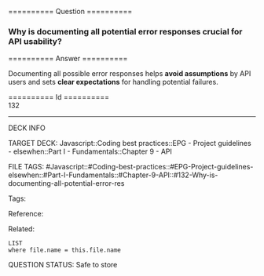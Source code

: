 ========== Question ==========  

### Why is documenting all potential error responses crucial for API usability?  

========== Answer ==========  

Documenting all possible error responses helps **avoid assumptions** by API users and sets **clear expectations** for handling potential failures.

========== Id ==========  
132

---

DECK INFO

TARGET DECK: Javascript::Coding best practices::EPG - Project guidelines - elsewhen::Part I - Fundamentals::Chapter 9 - API

FILE TAGS: #Javascript::#Coding-best-practices::#EPG-Project-guidelines-elsewhen::#Part-I-Fundamentals::#Chapter-9-API::#132-Why-is-documenting-all-potential-error-res

Tags:

Reference:

Related:

```dataview
LIST
where file.name = this.file.name
```

QUESTION STATUS: Safe to store
